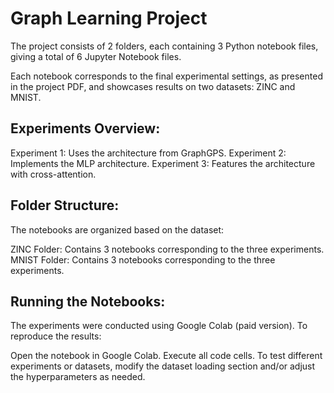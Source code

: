 # Graph Learning Project

The project consists of 2 folders, each containing 3 Python notebook files, giving a total of 6 Jupyter Notebook files.

Each notebook corresponds to the final experimental settings, as presented in the project PDF, and showcases results on two datasets: ZINC and MNIST.

## Experiments Overview:
Experiment 1: Uses the architecture from GraphGPS.
Experiment 2: Implements the MLP architecture.
Experiment 3: Features the architecture with cross-attention.


## Folder Structure:
The notebooks are organized based on the dataset:

ZINC Folder: Contains 3 notebooks corresponding to the three experiments.
MNIST Folder: Contains 3 notebooks corresponding to the three experiments.


## Running the Notebooks:
The experiments were conducted using Google Colab (paid version). To reproduce the results:

Open the notebook in Google Colab.
Execute all code cells.
To test different experiments or datasets, modify the dataset loading section and/or adjust the hyperparameters as needed.
